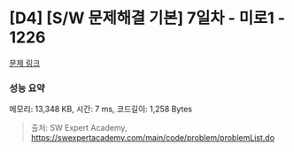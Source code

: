 # [D4] [S/W 문제해결 기본] 7일차 - 미로1 - 1226 

[문제 링크](https://swexpertacademy.com/main/code/problem/problemDetail.do?contestProbId=AV14vXUqAGMCFAYD) 

### 성능 요약

메모리: 13,348 KB, 시간: 7 ms, 코드길이: 1,258 Bytes



> 출처: SW Expert Academy, https://swexpertacademy.com/main/code/problem/problemList.do